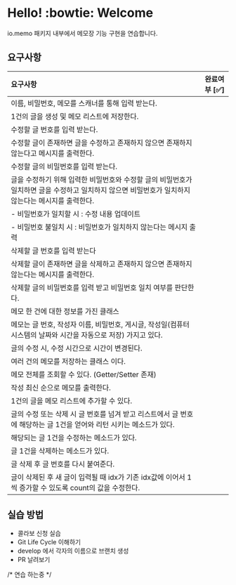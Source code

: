 # Hello! :bowtie: Welcome

io.memo 패키지 내부에서 메모장 기능 구현을 연습합니다.

## 요구사항

| 요구사항                                                                               | 완료여부 [:white_check_mark:]  |
|:-----------------------------------------------------------------------------------|:--------------------------:|
| 이름, 비밀번호, 메모를 스캐너를 통해 입력 받는다.                                                      |
| 1건의 글을 생성 및 메모 리스트에 저장한다.                                                          |                            |
| 수정할 글 번호를 입력 받는다.                                                                  |                            |
| 수정할 글이 존재하면 글을 수정하고 존재하지 않으면 존재하지 않는다고 메시지를 출력한다.                                  |                            |
| 수정할 글의 비밀번호를 입력 받는다.                                                               |                            |
| 글을 수정하기 위해 입력한 비밀번호와 수정할 글의 비밀번호가 일치하면 글을 수정하고 일치하지 않으면 비밀번호가 일치하지 않는다는 메시지를 출력한다. |                            |
| - 비밀번호가 일치할 시 : 수정 내용 업데이트                                                         |                            |
| - 비밀번호 불일치 시 : 비밀번호가 일치하지 않는다는 메시지 출력                                              |                            |
| 삭제할 글 번호를 입력 받는다                                                                   |                            |
| 삭제할 글이 존재하면 글을 삭제하고 존재하지 않으면 존재하지 않는다는 메시지를 출력한다.                                  |                            |
| 삭제할 글의 비밀번호를 입력 받고 비밀번호 일치 여부를 판단한다.                                               |                            |
| 메모 한 건에 대한 정보를 가진 클래스                                                              |                            |
| 메모는 글 번호, 작성자 이름, 비밀번호, 게시글, 작성일(컴퓨터 시스템의 날짜와 시간을 자동으로 저장) 가지고 있다.                 |                            |
| 글의 수정 시, 수정 시간으로 시간이 변경된다.                                                         |                            |
| 여러 건의 메모를 저장하는 클래스 이다.                                                             |                            |
| 메모 전체를 조회할 수 있다. (Getter/Setter 존재)                                                |                            |
| 작성 최신 순으로 메모를 출력한다.                                                                |                            |
| 1건의 글을 메모 리스트에 추가할 수 있다.                                                           |                            |
| 글의 수정 또는 삭제 시 글 번호를 넘겨 받고 리스트에서 글 번호에 해당하는  글 1건을 얻어와 리턴 시키는 메소드가 있다.              |                            |
| 해당되는 글 1건을 수정하는 메소드가 있다.                                                           |                            |
| 글 1건을 삭제하는 메소드가 있다.                                                                |                            |
| 글 삭제 후 글 번호를 다시 붙여준다.                                                              |                            |
| 글이 삭제된 후 새 글이 입력될 때 idx가 기존 idx값에 이어서 1씩 증가할 수 있도록 count의 값을 수정한다.                 |                            |

## 실습 방법
- 콜라보 신청 실습
- Git Life Cycle 이해하기
- develop 에서 각자의 이름으로 브랜치 생성
- PR 날려보기

/* 연습 하는중 */ 